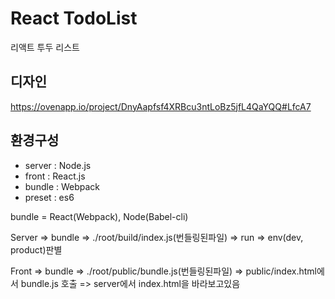 # React TodoList
리액트 투두 리스트

## 디자인 
https://ovenapp.io/project/DnyAapfsf4XRBcu3ntLoBz5jfL4QaYQQ#LfcA7

## 환경구성 
- server : Node.js
- front : React.js
- bundle : Webpack
- preset : es6

bundle = React(Webpack), Node(Babel-cli)

Server => bundle => ./root/build/index.js(번들링된파일) => run => env(dev, product)판별 

Front => bundle => ./root/public/bundle.js(번들링된파일) => public/index.html에서 bundle.js 호출 
=> server에서 index.html을 바라보고있음

